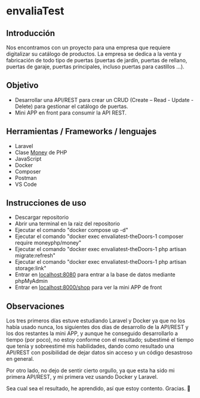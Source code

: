 # envaliaTest

<h2>Introducción</h2>
<p>Nos encontramos con un proyecto para una empresa que requiere digitalizar su
catálogo de productos. La empresa se dedica a la venta y fabricación de todo tipo de
puertas (puertas de jardín, puertas de rellano, puertas de garaje, puertas principales,
incluso puertas para castillos …).</p>

<h2>Objetivo</h2>
<ul>
  <li>Desarrollar una API/REST para crear un CRUD (Create – Read - Update - Delete) para gestionar el catálogo de puertas.</li>
  <li>Mini APP en front para consumir la API REST.</li>
</ul>


<h2>Herramientas / Frameworks / lenguajes</h2>
<ul>
  <li>Laravel</li>
  <li>Clase <a href="https://www.moneyphp.org/">Money</a> de PHP</li>
  <li>JavaScript</li>
  <li>Docker</li>
  <li>Composer</li>
  <li>Postman</li>
  <li>VS Code</li>
</ul>

<h2>Instrucciones de uso</h2>
<ul>
  <li>Descargar repositorio</li>
  <li>Abrir una terminal en la raiz del repositorio</li>
  <li>Ejecutar el comando "docker compose up -d"</li>
  <li>Ejecutar el comando "docker exec envaliatest-theDoors-1 composer require moneyphp/money"</li>
  <li>Ejecutar el comando "docker exec envaliatest-theDoors-1 php artisan migrate:refresh"</li>
  <li>Ejecutar el comando "docker exec envaliatest-theDoors-1 php artisan storage:link"</li>
  <li>Entrar en <a href="http://localhost:8080">localhost:8080</a> para entrar a la base de datos mediante phpMyAdmin</li>
  <li>Entrar en <a href="http://localhost:8000/shop">localhost:8000/shop</a> para ver la mini APP de front</li>
</ul>

<h2>Observaciones</h2>
<p>Los tres primeros días estuve estudiando Laravel y Docker ya que no los había usado nunca, los siguientes dos días de desarrollo de la API/REST y los dos restantes la mini APP, y aunque he conseguido desarrollarlo a tiempo (por poco), no estoy conforme con el resultado; subestimé el tiempo que tenía y sobreestimé mis habilidades, dando como resultado una API/REST con posibilidad de dejar datos sin acceso y un código desastroso en general.</p>
<p>Por otro lado, no dejo de sentir cierto orgullo, ya que esta ha sido mi primera API/REST, y mi primera vez usando Docker y Laravel.</p>
<p>Sea cual sea el resultado, he aprendido, así que estoy contento. Gracias. 💚</p>
